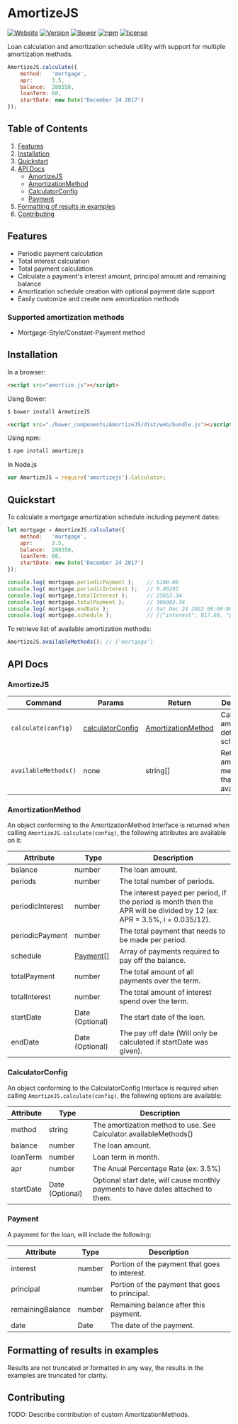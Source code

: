 # AmortizeJS

[![Website][web-img]][web-url]
[![Version][version-img]][npm-url]
[![Bower][bower-img]][npm-url]
[![npm][npm-img]][npm-url]
[![license][license-img]]()

Loan calculation and amortization schedule utility with support for multiple amortization methods.

```js
AmortizeJS.calculate({
    method:   'mortgage', 
    apr:      3.5, 
    balance:  280350, 
    loanTerm: 60,
    startDate: new Date('December 24 2017')
});
```

## Table of Contents
1. [Features](#features)
2. [Installation](#installation)
3. [Quickstart](#quickstart)
4. [API Docs](#api-docs)
   - [AmortizeJS](#amortizejs-1)
   - [AmortizationMethod](#amortizationmethod)
   - [CalculatorConfig](#calculatorconfig)
   - [Payment](#payment)
5. [Formatting of results in examples](#formatting-of-results-in-examples)
6. [Contributing](#contributing)


## Features
* Periodic payment calculation
* Total interest calculation
* Total payment calculation
* Calculate a payment's interest amount, principal amount and remaining balance
* Amortization schedule creation with optional payment date support
* Easily customize and create new amortization methods

### Supported amortization methods
* Mortgage-Style/Constant-Payment method

## Installation

In a browser:
```html
<script src="amortize.js"></script>
```

Using Bower:
```html
$ bower install ArmotizeJS

<script src="./bower_components/AmortizeJS/dist/web/bundle.js"></script>
```

Using npm:
```bash
$ npm install amortizejs
```

In Node.js
```js
var AmortizeJS = require('amortizejs').Calculator;
```

## Quickstart
To calculate a mortgage amortization schedule including payment dates:

```js
let mortgage = AmortizeJS.calculate({
    method:   'mortgage',
    apr:      3.5, 
    balance:  280350,    
    loanTerm: 60,         
    startDate: new Date('December 24 2017')
});

console.log( mortgage.periodicPayment );    // 5100.06
console.log( mortgage.periodicInterest );   // 0.00292
console.log( mortgage.totalInterest );      // 25653.34
console.log( mortgage.totalPayment );       // 306003.34
console.log( mortgage.endDate );            // Sat Dec 24 2022 00:00:00 GMT-0500 (EST)
console.log( mortgage.schedule );           // [{"interest": 817.69, "principal": 4282.37, "remainingBalance": 276067.63, "date":"2017-12-24T05:00:00.000Z"} ...]

```

To retrieve list of available amortization methods:

```js
AmortizeJS.availableMethods(); // ['mortgage']
```

## API Docs

### AmortizeJS
| Command | Params | Return | Description |
| --- | --- | --- | --- |
| `calculate(config)` | [calculatorConfig](#calculatorconfig) | [AmortizationMethod](#amortizationmethod) | Calculates amortization details and schedule. |
| `availableMethods()` | none | string[] | Returns the amortization methods that are available. |

### AmortizationMethod
An object conforming to the AmortizationMethod Interface is returned when calling `AmortizeJS.calculate(config)`, the following attributes are available on it:

| Attribute | Type | Description |
| --- | --- | --- |
| balance           |  number   | The loan amount. |
| periods           |  number   | The total number of periods. |
| periodicInterest  |  number   | The interest payed per period, if the period is month then the APR will be divided by 12 (ex: APR = 3.5%, i = 0.035/12). |
| periodicPayment   |  number   | The total payment that needs to be made per period. |
| schedule          |  [Payment[]](#payment) | Array of payments required to pay off the balance. |
| totalPayment      |  number   | The total amount of all payments over the term. |
| totalInterest     |  number   | The total amount of interest spend over the term. |
| startDate        |  Date (Optional)     | The start date of the loan. |
| endDate          |  Date (Optional)     | The pay off date (Will only be calculated if startDate was given). |

### CalculatorConfig
An object conforming to the CalculatorConfig Interface is required when calling `AmortizeJS.calculate(config)`, the following options are available:

| Attribute | Type | Description |
| --- | --- | --- |
|   method     | string | The amortization method to use. See Calculator.availableMethods()
|   balance    | number | The loan amount.
|   loanTerm   | number | Loan term in month.
|   apr        | number | The Anual Percentage Rate (ex: 3.5%)
|   startDate | Date (Optional)  | Optional start date, will cause monthly payments to have dates attached to them.


### Payment
A payment for the loan, will include the following:

| Attribute | Type | Description |
| --- | --- | --- |
|    interest         | number | Portion of the payment that goes to interest.
|    principal        | number | Portion of the payment that goes to principal.
|    remainingBalance | number | Remaining balance after this payment.
|    date             | Date  | The date of the payment.



## Formatting of results in examples
Results are not truncated or formatted in any way, the results in the examples are truncated for clarity. 


## Contributing
TODO: Describe contribution of custom AmortizationMethods.


[npm-url]: https://www.npmjs.com/package/amortizejs
[npm-img]: https://img.shields.io/npm/dt/amortizejs.svg
[web-img]: https://img.shields.io/website-up-down-green-red/http/amortize.me.svg?label=amortize.me
[web-url]: http://amortize.me
[version-img]: https://img.shields.io/npm/v/amortizejs.svg
[bower-img]: https://img.shields.io/bower/v/amortizejs.svg
[license-img]: https://img.shields.io/github/license/davidbooth/amortizejs.svg

